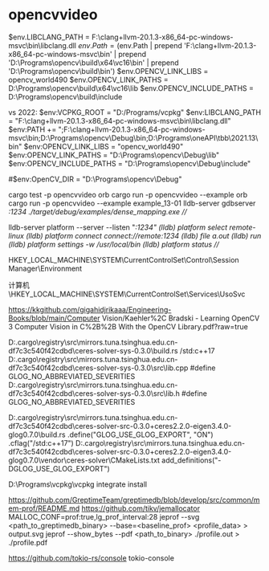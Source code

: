 # opencvvideo

$env.LIBCLANG_PATH = F:\clang+llvm-20.1.3-x86_64-pc-windows-msvc\bin\libclang.dll
$env.Path = ($env.Path | prepend 'F:\clang+llvm-20.1.3-x86_64-pc-windows-msvc\bin' | prepend 'D:\Programs\opencv\build\x64\vc16\bin' | prepend 'D:\Programs\opencv\build\bin')
$env.OPENCV_LINK_LIBS = opencv_world490
$env.OPENCV_LINK_PATHS = D:\Programs\opencv\build\x64\vc16\lib
$env.OPENCV_INCLUDE_PATHS = D:\Programs\opencv\build\include

vs 2022:
$env:VCPKG_ROOT = "D:/Programs/vcpkg"
$env:LIBCLANG_PATH = "F:\clang+llvm-20.1.3-x86_64-pc-windows-msvc\bin\libclang.dll"
$env:PATH += ";F:\clang+llvm-20.1.3-x86_64-pc-windows-msvc\bin;D:\Programs\opencv\Debug\bin;D:\Programs\oneAPI\tbb\2021.13\bin"
$env:OPENCV_LINK_LIBS = "opencv_world490"
$env:OPENCV_LINK_PATHS = "D:\Programs\opencv\Debug\lib"
$env:OPENCV_INCLUDE_PATHS = "D:\Programs\opencv\Debug\include"

#$env:OpenCV_DIR = "D:\Programs\opencv\Debug"

cargo test -p opencvvideo orb
cargo run -p opencvvideo --example orb
cargo run -p opencvvideo --example example_13-01
lldb-server gdbserver *:1234 ./target/debug/examples/dense_mapping.exe
//*

lldb-server platform --server --listen "*:1234"
(lldb) platform select remote-linux
(lldb) platform connect connect://remote:1234
(lldb) file a.out
(lldb) run
(lldb) platform settings -w /usr/local/bin
(lldb) platform status
//*

HKEY_LOCAL_MACHINE\SYSTEM\CurrentControlSet\Control\Session Manager\Environment

计算机\HKEY_LOCAL_MACHINE\SYSTEM\CurrentControlSet\Services\UsoSvc


https://kkgithub.com/gigahidjrikaaa/Engineering-Books/blob/main/Computer Vision/Kaehler%2C Bradski - Learning OpenCV 3 Computer Vision in C%2B%2B With the OpenCV Library.pdf?raw=true


D:\.cargo\registry\src\mirrors.tuna.tsinghua.edu.cn-df7c3c540f42cdbd\ceres-solver-sys-0.3.0\build.rs
/std:c++17
D:\.cargo\registry\src\mirrors.tuna.tsinghua.edu.cn-df7c3c540f42cdbd\ceres-solver-sys-0.3.0\src\lib.cpp
#define GLOG_NO_ABBREVIATED_SEVERITIES
D:\.cargo\registry\src\mirrors.tuna.tsinghua.edu.cn-df7c3c540f42cdbd\ceres-solver-sys-0.3.0\src\lib.h
#define GLOG_NO_ABBREVIATED_SEVERITIES

D:\.cargo\registry\src\mirrors.tuna.tsinghua.edu.cn-df7c3c540f42cdbd\ceres-solver-src-0.3.0+ceres2.2.0-eigen3.4.0-glog0.7.0\build.rs
.define("GLOG_USE_GLOG_EXPORT", "ON")
.cflag("/std:c++17")
D:\.cargo\registry\src\mirrors.tuna.tsinghua.edu.cn-df7c3c540f42cdbd\ceres-solver-src-0.3.0+ceres2.2.0-eigen3.4.0-glog0.7.0\vendor\ceres-solver\CMakeLists.txt
add_definitions("-DGLOG_USE_GLOG_EXPORT")

D:\Programs\vcpkg\vcpkg integrate install


https://github.com/GreptimeTeam/greptimedb/blob/develop/src/common/mem-prof/README.md
https://github.com/tikv/jemallocator
MALLOC_CONF=prof:true,lg_prof_interval:28
jeprof --svg <path_to_greptimedb_binary> --base=<baseline_prof> <profile_data> > output.svg
jeprof --show_bytes --pdf <path_to_binary> ./profile.out > ./profile.pdf


https://github.com/tokio-rs/console
tokio-console

